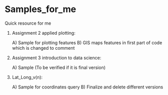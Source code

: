 # Samples_for_me
Quick resource for me

1) Assignment 2 applied plotting: 

    A) Sample for plotting features B) GIS maps features in first part of code which is changed to comment

2) Assignment 3 introduction to data science:

    A) Sample (To be verified if it is final version)

3) Lat_Long_v(n):

    A) Sample for coordinates query B) Finalize and delete different versions
    

